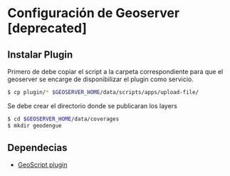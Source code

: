 Configuración de Geoserver [deprecated]
===
Instalar Plugin
---
Primero de debe copiar el script a la carpeta correspondiente para que
el geoserver se encarge de disponibilizar el plugin como servicio.

```sh
$ cp plugin/* $GEOSERVER_HOME/data/scripts/apps/upload-file/

```
Se debe crear el directorio donde se publicaran los layers
```sh
$ cd $GEOSERVER_HOME/data/coverages
$ mkdir geodengue

```
Dependecias
----
* [GeoScript plugin](http://docs.geoserver.org/stable/en/user/community/python/overview.html)
